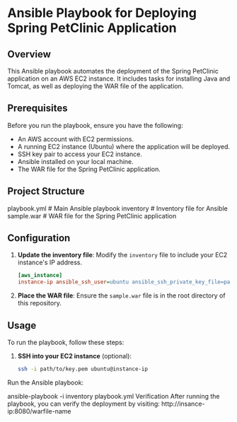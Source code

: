 # Ansible Playbook for Deploying Spring PetClinic Application

## Overview

This Ansible playbook automates the deployment of the Spring PetClinic application on an AWS EC2 instance. It includes tasks for installing Java and Tomcat, as well as deploying the WAR file of the application.

## Prerequisites

Before you run the playbook, ensure you have the following:

- An AWS account with EC2 permissions.
- A running EC2 instance (Ubuntu) where the application will be deployed.
- SSH key pair to access your EC2 instance.
- Ansible installed on your local machine.
- The WAR file for the Spring PetClinic application.

## Project Structure

playbook.yml # Main Ansible playbook inventory # Inventory file for Ansible sample.war # WAR file for the Spring PetClinic application

## Configuration

1. **Update the inventory file**: Modify the `inventory` file to include your EC2 instance's IP address.

    ```ini
    [aws_instance]
    instance-ip ansible_ssh_user=ubuntu ansible_ssh_private_key_file=path/to/deployment-Instance.pem
    ```

2. **Place the WAR file**: Ensure the `sample.war` file is in the root directory of this repository.

## Usage

To run the playbook, follow these steps:

1. **SSH into your EC2 instance** (optional):
   ```bash
   ssh -i path/to/key.pem ubuntu@instance-ip
Run the Ansible playbook:

ansible-playbook -i inventory playbook.yml
Verification
After running the playbook, you can verify the deployment by visiting:
http://insance-ip:8080/warfile-name

